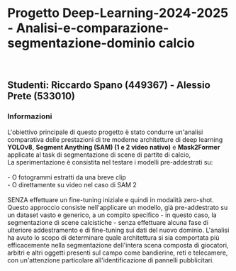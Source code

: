 <h1><b>Progetto Deep-Learning-2024-2025 - Analisi-e-comparazione-segmentazione-dominio calcio</b></h1><br>
<h2>Studenti: Riccardo Spano (449367) - Alessio Prete (533010) </h2>


<h3> Informazioni </h3>
L'obiettivo principale di questo progetto è stato condurre un'analisi comparativa 
delle prestazioni di tre moderne architetture di deep learning <b>YOLOv8</b>, <b>Segment Anything (SAM) (1 e 2 video nativo)</b> e <b>Mask2Former</b> applicate al task di segmentazione di scene di partite di calcio, <br>
La sperimentazione è consistita nel testare i modelli pre-addestrati su:<br>
<br>-	O fotogrammi estratti da una breve clip
<br>-	O direttamente su video nel caso di SAM 2
<br><br>
SENZA effettuare un fine-tuning iniziale e quindi in modalità zero-shot. Questo approccio consiste nell'applicare un modello, già pre-addestrato su un dataset vasto e generico, a un compito specifico - in questo caso, la segmentazione di scene calcistiche - senza effettuare alcuna fase di ulteriore addestramento e di fine-tuning sui dati del nuovo dominio.
L'analisi ha avuto lo scopo di determinare quale architettura si sia comportata più efficacemente nella segmentazione dell'intera scena composta di giocatori, arbitri e altri oggetti presenti sul campo come bandierine, reti e telecamere, con un'attenzione particolare all'identificazione di pannelli pubblicitari.







